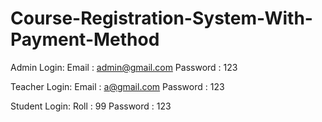 # Course-Registration-System-With-Payment-Method


Admin Login:
Email : admin@gmail.com
Password : 123

Teacher Login:
Email : a@gmail.com
Password : 123

Student Login:
Roll : 99
Password : 123

